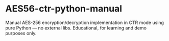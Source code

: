 # AES56-ctr-python-manual
Manual AES-256 encryption/decryption implementation in CTR mode using pure Python — no external libs. Educational, for learning and demo purposes only.
